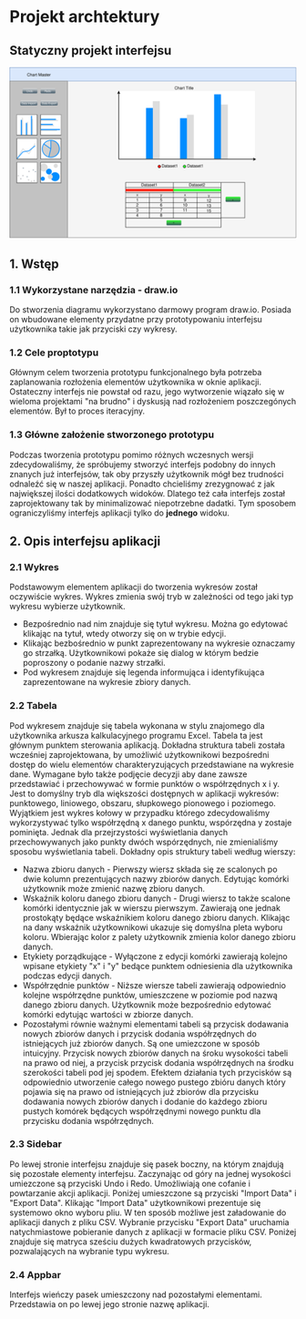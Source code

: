# Projekt archtektury

## Statyczny projekt interfejsu

![InterfacePrototype](Statyczny_prototyp_interfejsu.svg)

## 1. Wstęp

### 1.1 Wykorzystane narzędzia - draw.io
Do stworzenia diagramu wykorzystano darmowy program draw.io. Posiada on wbudowane elementy przydatne przy prototypowaniu interfejsu użytkownika takie jak przyciski czy wykresy. 

### 1.2 Cele proptotypu
Głównym celem tworzenia prototypu funkcjonalnego była potrzeba zaplanowania rozłożenia elementów użytkownika w oknie aplikacji. Ostateczny interfejs nie powstał od razu, jego wytworzenie wiązało się w wieloma projektami "na brudno" i dyskusją nad rozłożeniem poszczegónych elementów. Był to proces iteracyjny.

### 1.3 Główne założenie stworzonego prototypu
Podczas tworzenia prototypu pomimo różnych wczesnych wersji zdecydowaliśmy, że spróbujemy stworzyć interfejs podobny do innych znanych już interfejsów, tak oby przyszły użytkownik mógł bez trudności odnaleźć się w naszej aplikacji. Ponadto chcieliśmy zrezygnować z jak największej ilości dodatkowych widoków. Dlatego też cała interfejs został zaprojektowany tak by minimalizować niepotrzebne dadatki. Tym sposobem ograniczyliśmy interfejs aplikacji tylko do __jednego__ widoku.

## 2. Opis interfejsu aplikacji

### 2.1 Wykres
Podstawowym elementem aplikacji do tworzenia wykresów został oczywiście wykres. Wykres zmienia swój tryb w zależności od tego jaki typ wykresu wybierze użytkownik.
* Bezpośrednio nad nim znajduje się tytuł wykresu. Można go edytować klikając na tytuł, wtedy otworzy się on w trybie edycji. 
* Klikając bezbośrednio w punkt zaprezentowany na wykresie oznaczamy go strzałką. Użytkownikowi pokaże się dialog w którym bedzie poproszony o podanie nazwy strzałki. 
* Pod wykresem znajduje się legenda informująca i identyfikująca zaprezentowane na wykresie zbiory danych.

### 2.2 Tabela 
Pod wykresem znajduje się tabela wykonana w stylu znajomego dla użytkownika arkusza kalkulacyjnego programu Excel. Tabela ta jest głównym punktem sterowania aplikacją.  Dokładna struktura tabeli została wcześniej zaprojektowana, by umożliwić użytkownikowi bezpośredni dostęp do wielu elementów charakteryzujących przedstawiane na wykresie dane. Wymagane było także podjęcie decyzji aby dane zawsze przedstawiać i przechowywać w formie punktów o współrzędnych x i y. Jest to domyślny tryb dla większości dostępnych w aplikacji wykresów: punktowego, liniowego, obszaru, słupkowego pionowego i poziomego. Wyjątkiem jest wykres kołowy w przypadku którego zdecydowaliśmy wykorzystywać tylko współrzędną x danego punktu, wspórzędna y zostaje pominięta. Jednak dla przejrzystości wyświetlania danych przechowywanych jako punkty dwóch wspórzędnych, nie zmienialiśmy sposobu wyświetlania tabeli. Dokładny opis struktury tabeli według wierszy:
* Nazwa zbioru danych - Pierwszy wiersz składa się ze scalonych po dwie kolumn prezentujących nazwy zbiorów danych. Edytując komórki użytkownik może zmienić nazwę zbioru danych.
* Wskaźnik koloru danego zbioru danych - Drugi wiersz to także scalone komórki identycznie jak w wierszu pierwszym. Zawierają one jednak prostokąty będące wskaźnikiem koloru danego zbioru danych. Klikając na dany wskaźnik użytkownikowi ukazuje się domyślna pleta wyboru koloru. Wbierając kolor z palety użytkownik zmienia kolor danego zbioru danych.
* Etykiety porządkujące - Wyłączone z edycji komórki zawierają kolejno wpisane etykiety "x" i "y" bedące punktem odniesienia dla użytkownika podczas edycji danych.
* Współrzędnie punktów - Niższe wiersze tabeli zawierają odpowiednio kolejne współrzędne punktów, umieszczene w poziomie pod nazwą danego zbioru danych. Użytkownik może bezpośrednio edytować komórki edytując wartości w zbiorze danych. 
* Pozostałymi równie ważnymi elementami tabeli są przycisk dodawania nowych zbiorów danych i przycisk dodania współrzędnych do istniejących już zbiorów danych. Są one umiezczone w sposób intuicyjny. Przycisk nowych zbiorów danych na śroku wysokości tabeli na prawo od niej, a przycisk przycisk dodania współrzędnych na środku szerokości tabeli pod jej spodem. Efektem działania tych przycisków są odpowiednio utworzenie całego nowego pustego zbióru danych który pojawia się na prawo od istniejących już zbiorów dla przycisku dodawania nowych zbiorów danych i dodanie do każdego zbioru pustych komórek będących współrzędnymi nowego punktu dla przycisku dodania współrzędnych.
  
### 2.3 Sidebar
Po lewej stronie interfejsu znajduje się pasek boczny, na którym znajdują się pozostałe elementy interfejsu. Zaczynając od góry na jednej wysokości umiezczone są przyciski Undo i Redo. Umożliwiają one cofanie i powtarzanie akcji aplikacji. Poniżej umieszczone są przyciski "Import Data" i "Export Data". Klikając "Import Data" użytkownikowi prezentuje się systemowo okno wyboru pliu. W ten sposób możliwe jest załadowanie do aplikacji danych z pliku CSV. Wybranie przycisku "Export Data" uruchamia natychmiastowe pobieranie danych z aplikacji w formacie pliku CSV. Poniżej znajduje się matryca sześciu dużych kwadratowych przycisków, pozwalających na wybranie typu wykresu.

### 2.4 Appbar
Interfejs wieńczy pasek umieszczony nad pozostałymi elementami. Przedstawia on po lewej jego stronie nazwę aplikacji.
   

